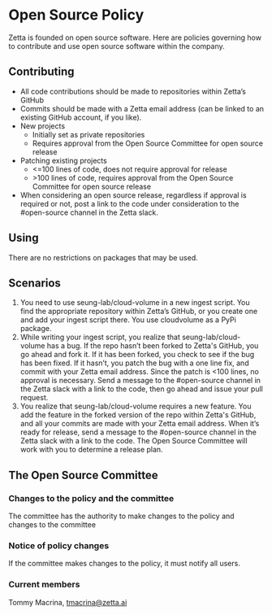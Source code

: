 # Open Source Policy  
Zetta is founded on open source software. Here are policies governing how to contribute and use open source software within the company.

## Contributing  
* All code contributions should be made to repositories within Zetta’s GitHub
* Commits should be made with a Zetta email address (can be linked to an existing GitHub account, if you like). 
* New projects  
  * Initially set as private repositories
  * Requires approval from the Open Source Committee for open source release
* Patching existing projects
  * <=100 lines of code, does not require approval for release
  * \>100 lines of code, requires approval from the Open Source Committee for open source release
* When considering an open source release, regardless if approval is required or not, post a link to the code under consideration to the #open-source channel in the Zetta slack.

## Using  
There are no restrictions on packages that may be used.

## Scenarios  
1. You need to use seung-lab/cloud-volume in a new ingest script. You find the appropriate repository within Zetta’s GitHub, or you create one and add your ingest script there. You use cloudvolume as a PyPi package.
1. While writing your ingest script, you realize that seung-lab/cloud-volume has a bug. If the repo hasn’t been forked to Zetta's GitHub, you go ahead and fork it. If it has been forked, you check to see if the bug has been fixed. If it hasn’t, you patch the bug with a one line fix, and commit with your Zetta email address. Since the patch is <100 lines, no approval is necessary. Send a message to the #open-source channel in the Zetta slack with a link to the code, then go ahead and issue your pull request.
1. You realize that seung-lab/cloud-volume requires a new feature. You add the feature in the forked version of the repo within Zetta's GitHub, and all your commits are made with your Zetta email address. When it’s ready for release, send a message to the #open-source channel in the Zetta slack with a link to the code. The Open Source Committee will work with you to determine a release plan.

## The Open Source Committee  
### Changes to the policy and the committee  
The committee has the authority to make changes to the policy and changes to the committee
### Notice of policy changes  
If the committee makes changes to the policy, it must notify all users.
### Current members  
Tommy Macrina, <tmacrina@zetta.ai>
